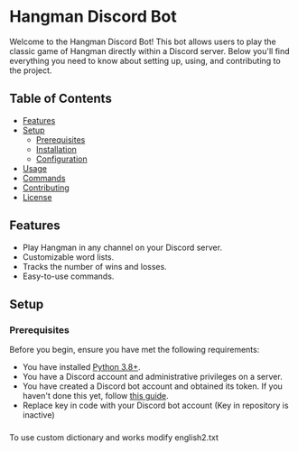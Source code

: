 # Hangman Discord Bot

Welcome to the Hangman Discord Bot! This bot allows users to play the classic game of Hangman directly within a Discord server. Below you'll find everything you need to know about setting up, using, and contributing to the project.

## Table of Contents

- [Features](#features)
- [Setup](#setup)
  - [Prerequisites](#prerequisites)
  - [Installation](#installation)
  - [Configuration](#configuration)
- [Usage](#usage)
- [Commands](#commands)
- [Contributing](#contributing)
- [License](#license)

## Features

- Play Hangman in any channel on your Discord server.
- Customizable word lists.
- Tracks the number of wins and losses.
- Easy-to-use commands.

## Setup

### Prerequisites

Before you begin, ensure you have met the following requirements:

- You have installed [Python 3.8+](https://www.python.org/downloads/).
- You have a Discord account and administrative privileges on a server.
- You have created a Discord bot account and obtained its token. If you haven't done this yet, follow [this guide](https://discordpy.readthedocs.io/en/stable/discord.html).
- Replace key in code with your Discord bot account (Key in repository is inactive)
###

To use custom dictionary and works modify english2.txt
